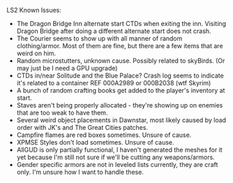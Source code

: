 LS2 Known Issues:

- The Dragon Bridge Inn alternate start CTDs when exiting the inn. Visiting Dragon Bridge after doing a different alternate start does not crash.
- The Courier seems to show up with all manner of random clothing/armor. Most of them are fine, but there are a few items that are weird on him.
- Random microstutters, unknown cause. Possibly related to skyBirds. (Or may just be I need a GPU upgrade)
- CTDs in/near Solitude and the Blue Palace? Crash log seems to indicate it's related to a container REF 000A2989 or 000B2038 (wtf Skyrim)
- A bunch of random crafting books get added to the player's inventory at start. 
- Staves aren't being properly allocated - they're showing up on enemies that are too weak to have them.
- Several weird object placements in Dawnstar, most likely caused by load order with JK's and The Great Cities patches.
- Campfire flames are red boxes sometimes. Unsure of cause.
- XPMSE Styles don't load sometimes. Unsure of cause.
- AllGUD is only partially functional, I haven't generated the meshes for it yet because I'm still not sure if we'll be cutting any weapons/armors.
- Gender specific armors are not in leveled lists currently, they are craft only. I'm unsure how I want to handle these.